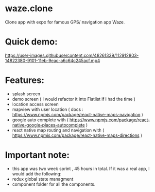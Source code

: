 
# waze.clone
Clone app with expo for famous GPS/ navigation app Waze.

# Quick demo:

https://user-images.githubusercontent.com/48261339/112912803-14822380-9101-11eb-9eac-a6c64c245acf.mp4


# Features:
- splash screen
- demo screen ( I would refactor it into Flatlist if i had the time )
- location access screen
- mapview with user location ( docs : https://www.npmjs.com/package/react-native-maps-navigation )
- google auto complete with ( https://www.npmjs.com/package/react-native-google-places-autocomplete )
- react native map routing and navigation with ( https://www.npmjs.com/package/react-native-maps-directions )

# Important note:
- this app was two week sprint , 45 hours in total. If it was a real app, I would add the following:
- redux global state managment
- component folder for all the components.
